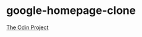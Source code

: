 # google-homepage-clone

[The Odin Project](https://www.theodinproject.com/paths/foundations/courses/foundations/lessons/html-css)

